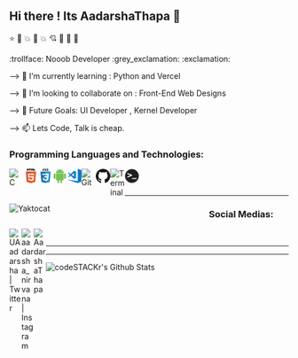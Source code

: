 ## Hi there ! Its  AadarshaThapa 👋 


   :star: :star2: :collision: :anger: :boom: :cupid: :punch: :metal: :dizzy: 
<!--
**AadarshaThapa/AadarshaThapa** is a ✨ _special_ ✨ repository because its `README.md` (this file) appears on your GitHub profile.
   -->   :trollface: Nooob Developer :grey_exclamation: :exclamation:

--> 🌱 I’m currently learning : Python and Vercel

--> 👯 I’m looking to collaborate on : Front-End Web Designs

--> 🥅 Future Goals: UI Developer , Kernel Developer

--> 📫 Lets Code, Talk is cheap.


### Programming Languages and Technologies:

<img align="left" alt="C" width="26px" src="https://img.icons8.com/color/48/000000/c-programming.png" />

<img align="left" alt="HTML5" width="26px" src="https://raw.githubusercontent.com/github/explore/80688e429a7d4ef2fca1e82350fe8e3517d3494d/topics/html/html.png" />

<img align="left" alt="CSS3" width="26px" src="https://raw.githubusercontent.com/github/explore/80688e429a7d4ef2fca1e82350fe8e3517d3494d/topics/css/css.png" />

<img align="left" alt="Android" width="26px" src="https://raw.githubusercontent.com/github/explore/80688e429a7d4ef2fca1e82350fe8e3517d3494d/topics/android/android.png" />

<img align="left" alt="Visual Studio Code" width="26px" src="https://raw.githubusercontent.com/github/explore/80688e429a7d4ef2fca1e82350fe8e3517d3494d/topics/visual-studio-code/visual-studio-code.png" />

<img align="left" alt="Git" width="26px" src="https://img.icons8.com/color/48/000000/git.png" />

<img align="left" alt="GitHub" width="26px" src="https://raw.githubusercontent.com/github/explore/78df643247d429f6cc873026c0622819ad797942/topics/github/github.png" />

<img align="left" alt="Terminal" width="26px" src="https://img.icons8.com/ios-filled/50/000000/linux.png" />

<img align="left" alt="Terminal" width="26px" src="https://raw.githubusercontent.com/github/explore/80688e429a7d4ef2fca1e82350fe8e3517d3494d/topics/terminal/terminal.png" />


<br />
<br />

---
<img align="left" alt="Yaktocat" width="360px" src="https://octodex.github.com/images/daftpunktocat-guy.gif"/>

### Social Medias:

[<img align="left" alt="UAadarsha | Twitter" width="22px" src="https://cdn.jsdelivr.net/npm/simple-icons@v3/icons/twitter.svg" />][twitter]
[<img align="left" alt="aadarsha_nirvana | Instagram" width="22px" src="https://cdn.jsdelivr.net/npm/simple-icons@v3/icons/instagram.svg" />][instagram]
[<img align="left" alt="AadarshaThapa" width="22px" src="https://cdn.jsdelivr.net/npm/simple-icons@v3/icons/facebook.svg" />][facebook]

<br />

---
--- 
<img align="left" alt="codeSTACKr's Github Stats" src="https://github-readme-stats.vercel.app/api?username=AadarshaThapa&show_icons=true&hide_border=true&count_private=true" /> <br><br>

[twitter]: https://twitter.com/UAadarsha 
[instagram]: https://instagram.com/aadarsha_nirvana
[facebook]: https://facebook.com/eminemandaadarsha



  
  
  <!-- ![Image of Yaktocat](https://octodex.github.com/images/yaktocat.png)
<img align="right" alt="Yaktocat" width="260px" src="https://octodex.github.com/images/yaktocat.png"/>
 ![Image of daftpunktocat-guy](https://octodex.github.com/images/daftpunktocat-guy.gif) 
    ![Image of Maxtocat](https://octodex.github.com/images/maxtocat.gif) !>
   
 
